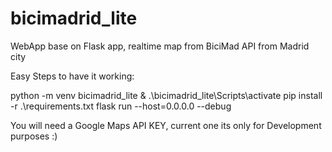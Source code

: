 # bicimadrid_lite
 WebApp base on Flask app, realtime map from BiciMad API from Madrid city

Easy Steps to have it working:

python -m venv bicimadrid_lite
& .\bicimadrid_lite\Scripts\activate
pip install -r .\requirements.txt
flask run --host=0.0.0.0 --debug

You will need a Google Maps API KEY, current one its only for Development purposes :)